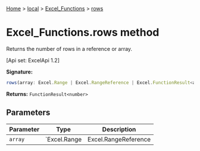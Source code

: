 [Home](./index) &gt; [local](local.md) &gt; [Excel\_Functions](local.excel_functions.md) &gt; [rows](local.excel_functions.rows.md)

# Excel\_Functions.rows method

Returns the number of rows in a reference or array. 

 \[Api set: ExcelApi 1.2\]

**Signature:**
```javascript
rows(array: Excel.Range | Excel.RangeReference | Excel.FunctionResult<any>): FunctionResult<number>;
```
**Returns:** `FunctionResult<number>`

## Parameters

|  Parameter | Type | Description |
|  --- | --- | --- |
|  `array` | `Excel.Range | Excel.RangeReference | Excel.FunctionResult<any>` |  |

